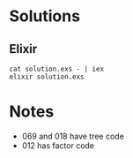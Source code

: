 # Solutions

## Elixir

```
cat solution.exs - | iex
elixir solution.exs
```

# Notes

- 069 and 018 have tree code
- 012 has factor code
